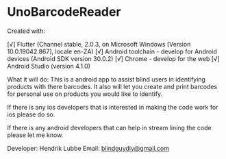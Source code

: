 # UnoBarcodeReader

Created with:

[√] Flutter (Channel stable, 2.0.3, on Microsoft Windows [Version 10.0.19042.867], locale en-ZA)
[√] Android toolchain - develop for Android devices (Android SDK version 30.0.2)
[√] Chrome - develop for the web
[√] Android Studio (version 4.1.0)

What it will do:
This is a android app to assist blind users in identifying products with there barcodes.  It also will let you create and print barcodes for personal use on products you would like to identify.

If there is any ios developers that is interested in making the code work for ios please do so.  

If there is any android developers that can help in stream lining the code please let me know.

Developer:  Hendrik Lubbe
Email: blindguydiy@gmail.com